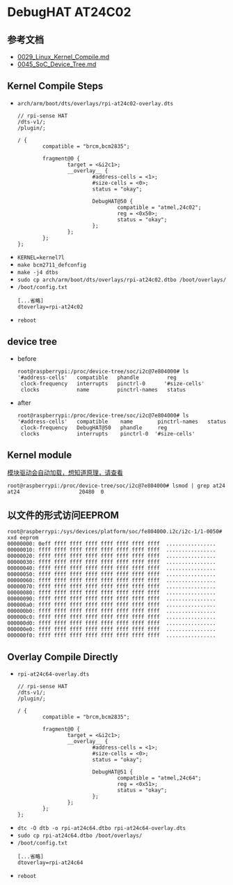 # DebugHAT AT24C02


## 参考文档

* [0029_Linux_Kernel_Compile.md](0029_Linux_Kernel_Compile.md)
* [0045_SoC_Device_Tree.md](0045_SoC_Device_Tree.md)


## Kernel Compile Steps

* `arch/arm/boot/dts/overlays/rpi-at24c02-overlay.dts`
  ```dts
  // rpi-sense HAT
  /dts-v1/;
  /plugin/;
  
  / {
          compatible = "brcm,bcm2835";
  
          fragment@0 {
                  target = <&i2c1>;
                  __overlay__ {
                          #address-cells = <1>;
                          #size-cells = <0>;
                          status = "okay";
  
                          DebugHAT@50 {
                                  compatible = "atmel,24c02";
                                  reg = <0x50>;
                                  status = "okay";
                          };
                  };
          };
  };
  ```
* `KERNEL=kernel7l`
* `make bcm2711_defconfig`
* `make -j4 dtbs`
* `sudo cp arch/arm/boot/dts/overlays/rpi-at24c02.dtbo /boot/overlays/`
* `/boot/config.txt`
  ```
  [...省略]
  dtoverlay=rpi-at24c02
  ```
* `reboot`


## device tree

* before
  ```Console
  root@raspberrypi:/proc/device-tree/soc/i2c@7e804000# ls
  '#address-cells'   compatible   phandle         reg
   clock-frequency   interrupts   pinctrl-0      '#size-cells'
   clocks            name         pinctrl-names   status
  ```
* after
  ```Console
  root@raspberrypi:/proc/device-tree/soc/i2c@7e804000# ls
  '#address-cells'   compatible    name        pinctrl-names   status
   clock-frequency   DebugHAT@50   phandle     reg
   clocks            interrupts    pinctrl-0  '#size-cells'
  ```


## Kernel module

[模块驱动会自动加载，想知道原理，请查看](0046_USB_Camera_udev.md)

```Console
root@raspberrypi:/proc/device-tree/soc/i2c@7e804000# lsmod | grep at24
at24                   20480  0
```


## 以文件的形式访问EEPROM

```Console
root@raspberrypi:/sys/devices/platform/soc/fe804000.i2c/i2c-1/1-0050# xxd eeprom
00000000: 0eff ffff ffff ffff ffff ffff ffff ffff  ................
00000010: ffff ffff ffff ffff ffff ffff ffff ffff  ................
00000020: ffff ffff ffff ffff ffff ffff ffff ffff  ................
00000030: ffff ffff ffff ffff ffff ffff ffff ffff  ................
00000040: ffff ffff ffff ffff ffff ffff ffff ffff  ................
00000050: ffff ffff ffff ffff ffff ffff ffff ffff  ................
00000060: ffff ffff ffff ffff ffff ffff ffff ffff  ................
00000070: ffff ffff ffff ffff ffff ffff ffff ffff  ................
00000080: ffff ffff ffff ffff ffff ffff ffff ffff  ................
00000090: ffff ffff ffff ffff ffff ffff ffff ffff  ................
000000a0: ffff ffff ffff ffff ffff ffff ffff ffff  ................
000000b0: ffff ffff ffff ffff ffff ffff ffff ffff  ................
000000c0: ffff ffff ffff ffff ffff ffff ffff ffff  ................
000000d0: ffff ffff ffff ffff ffff ffff ffff ffff  ................
000000e0: ffff ffff ffff ffff ffff ffff ffff ffff  ................
000000f0: ffff ffff ffff ffff ffff ffff ffff ffff  ................
```

## Overlay Compile Directly

* `rpi-at24c64-overlay.dts`
  ```
  // rpi-sense HAT
  /dts-v1/;
  /plugin/;
  
  / {
          compatible = "brcm,bcm2835";
  
          fragment@0 {
                  target = <&i2c1>;
                  __overlay__ {
                          #address-cells = <1>;
                          #size-cells = <0>;
                          status = "okay";
  
                          DebugHAT@51 {
                                  compatible = "atmel,24c64";
                                  reg = <0x51>;
                                  status = "okay";
                          };
                  };
          };
  };
  ```
* `dtc -O dtb -o rpi-at24c64.dtbo rpi-at24c64-overlay.dts`
* `sudo cp rpi-at24c64.dtbo /boot/overlays/`
* `/boot/config.txt`
  ```
  [...省略]
  dtoverlay=rpi-at24c64
  ```
* `reboot`
